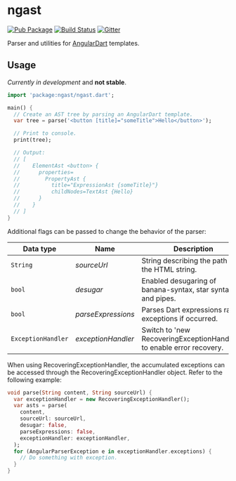 # ngast

<!-- Badges -->

[![Pub Package](https://img.shields.io/pub/v/ngast.svg)](https://pub.dartlang.org/packages/ngast)
[![Build Status](https://img.shields.io/github/actions/workflow/status/angulardart-community/angular/dart.yml?branch=master)](https://github.com/angulardart-community/angular/actions/workflows/dart.yml)
[![Gitter](https://img.shields.io/gitter/room/angulardart/community)](https://gitter.im/angulardart/community)

Parser and utilities for [AngularDart][gh_angular_dart] templates.

[gh_angular_dart]: https://github.com/angulardart-community/angular

## Usage

*Currently in development* and **not stable**.

```dart
import 'package:ngast/ngast.dart';

main() {
  // Create an AST tree by parsing an AngularDart template.
  var tree = parse('<button [title]="someTitle">Hello</button>');

  // Print to console.
  print(tree);

  // Output:
  // [
  //    ElementAst <button> {
  //      properties=
  //        PropertyAst {
  //          title="ExpressionAst {someTitle}"}
  //          childNodes=TextAst {Hello}
  //      }
  //    }
  // ]
}
```

Additional flags can be passed to change the behavior of the parser:

| Data type | Name | Description | Default Value |
|------------|------------|--------------|---------------|
| `String` | _sourceUrl_ | String describing the path of the HTML string. |  |
| `bool` | _desugar_ | Enabled desugaring of banana-syntax, star syntax, and pipes. | true |
| `bool` | _parseExpressions_ | Parses Dart expressions raises exceptions if occurred. | true |
| `ExceptionHandler` | _exceptionHandler_ | Switch to 'new RecoveringExceptionHandler()' to enable error recovery. | ThrowingExceptionHandler |

When using RecoveringExceptionHandler, the accumulated exceptions can be accessed through the RecoveringExceptionHandler object. Refer to the following example:

```dart
void parse(String content, String sourceUrl) {
  var exceptionHandler = new RecoveringExceptionHandler();
  var asts = parse(
    content,
    sourceUrl: sourceUrl,
    desugar: false,
    parseExpressions: false,
    exceptionHandler: exceptionHandler,
  );
  for (AngularParserException e in exceptionHandler.exceptions) {
    // Do something with exception.
  }
}
```
